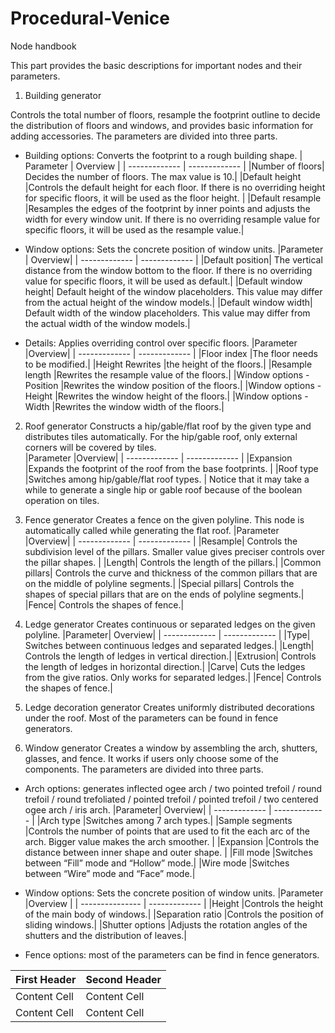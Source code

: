 # Procedural-Venice

Node handbook 

This part provides the basic descriptions for important nodes and their parameters.

1. Building generator

Controls the total number of floors, resample the footprint outline to decide the distribution of floors and windows, and provides basic information for adding accessories. The parameters are divided into three parts.

* Building options: Converts the footprint to a rough building shape.
| Parameter  | Overview |
| ------------- | ------------- |
|Number of floors|	Decides the number of floors. The max value is 10.|
|Default height	|Controls the default height for each floor. If there is no overriding height for specific floors, it will be used as the floor height. |
|Default resample	|Resamples the edges of the footprint by inner points and adjusts the width for every window unit. If there is no overriding resample value for specific floors, it will be used as the resample value.|

* Window options: Sets the concrete position of window units.
|Parameter	| Overview|
| ------------- | ------------- |
|Default position|	The vertical distance from the window bottom to the floor. If there is no overriding value for specific floors, it will be used as default.|
|Default window height|	Default height of the window placeholders. This value may differ from the actual height of the window models.|
|Default window width|	Default width of the window placeholders. This value may differ from the actual width of the window models.|

* Details: Applies overriding control over specific floors.
|Parameter	|Overview|
| ------------- | ------------- |
|Floor index	|The floor needs to be modified.|
|Height	Rewrites |the height of the floors.|
|Resample length	|Rewrites the resample value of the floors.|
|Window options - Position	|Rewrites the window position of the floors.|
|Window options - Height	|Rewrites the window height of the floors.|
|Window options - Width	|Rewrites the window width of the floors.|

2. Roof generator
Constructs a hip/gable/flat roof by the given type and distributes tiles automatically. For the hip/gable roof, only external corners will be covered by tiles.  
|Parameter	|Overview|
| ------------- | ------------- |
|Expansion	|Expands the footprint of the roof from the base footprints. |
|Roof type	|Switches among hip/gable/flat roof types. |
Notice that it may take a while to generate a single hip or gable roof because of the boolean operation on tiles.
3. Fence generator
Creates a fence on the given polyline. This node is automatically called while generating the flat roof.
|Parameter	|Overview|
| ------------- | ------------- |
|Resample|	Controls the subdivision level of the pillars. Smaller value gives preciser controls over the pillar shapes. |
|Length|	Controls the length of the pillars.|
|Common pillars|	Controls the curve and thickness of the common pillars that are on the middle of polyline segments.|
|Special pillars|	Controls the shapes of special pillars that are on the ends of polyline segments.|
|Fence|	Controls the shapes of fence.|

4. Ledge generator
Creates continuous or separated ledges on the given polyline. 
|Parameter|	Overview|
| ------------- | ------------- |
|Type|	Switches between continuous ledges and separated ledges.|
|Length|	Controls the length of ledges in vertical direction.|
|Extrusion|	Controls the length of ledges in horizontal direction.|
|Carve|	Cuts the ledges from the give ratios. Only works for separated ledges.|
|Fence|	Controls the shapes of fence.|

5. Ledge decoration generator
Creates uniformly distributed decorations under the roof. Most of the parameters can be found in fence generators.
6. Window generator
Creates a window by assembling the arch, shutters, glasses, and fence. It works if users only choose some of the components. The parameters are divided into three parts.
* Arch options: generates inflected ogee arch / two pointed trefoil / round trefoil / round trefoliated / pointed trefoil / pointed trefoil / two centered ogee arch / iris arch.
|Parameter|	Overview|
| ------------- | ------------- |
|Arch type	|Switches among 7 arch types.|
|Sample segments	|Controls the number of points that are used to fit the each arc of the arch. Bigger value makes the arch smoother. |
|Expansion	|Controls the distance between inner shape and outer shape. |
|Fill mode	|Switches between “Fill” mode and “Hollow” mode.|
|Wire mode	|Switches between “Wire” mode and “Face” mode.|
 

* Window options: Sets the concrete position of window units.
|Parameter	       |Overview       |
| --------------- | ------------- |
|Height	          |Controls the height of the main body of windows.|
|Separation ratio	|Controls the position of sliding windows.|
|Shutter options	 |Adjusts the rotation angles of the shutters and the distribution of leaves.|

* Fence options: most of the parameters can be find in fence generators.

| First Header  | Second Header |
| ------------- | ------------- |
| Content Cell  | Content Cell  |
| Content Cell  | Content Cell  |
